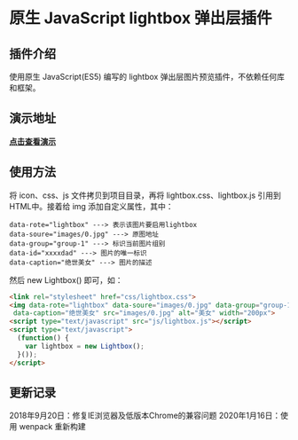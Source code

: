 # 原生 JavaScript lightbox 弹出层插件

## 插件介绍

使用原生 JavaScript(ES5) 编写的 lightbox 弹出层图片预览插件，不依赖任何库和框架。

## 演示地址

**[点击查看演示](http://tflin.com/demo/lightbox/)**

## 使用方法

将 icon、css、js 文件拷贝到项目目录，再将 lightbox.css、lightbox.js 引用到 HTML中。接着给 img 添加自定义属性，其中：

```
data-rote="lightbox" ---> 表示该图片要启用lightbox
data-soure="images/0.jpg" ---> 原图地址
data-group="group-1" ---> 标识当前图片组别
data-id="xxxxdad" ---> 图片的唯一标识
data-caption="绝世美女" ---> 图片的描述
```

然后 new Lightbox() 即可，如：
```html
<link rel="stylesheet" href="css/lightbox.css">
<img data-rote="lightbox" data-soure="images/0.jpg" data-group="group-1" data-id="qewsdq"
 data-caption="绝世美女" src="images/0.jpg" alt="美女" width="200px">
<script type="text/javascript" src="js/lightbox.js"></script>
<script type="text/javascript">
  (function() {
    var lightbox = new Lightbox();
  }());
</script>
```

## 更新记录

2018年9月20日：修复IE浏览器及低版本Chrome的兼容问题
2020年1月16日：使用 wenpack 重新构建
